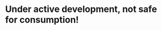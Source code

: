 Under active development, not safe for consumption!
===================================================
